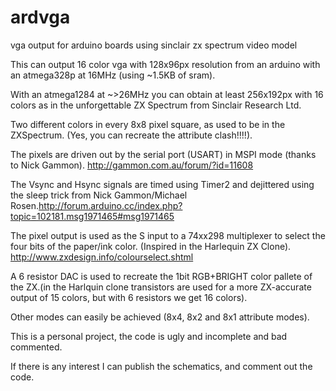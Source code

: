 # ardvga
vga output for arduino boards using sinclair zx spectrum video model

This can output 16 color vga with 128x96px resolution from an arduino with an atmega328p at 16MHz (using ~1.5KB of sram).

With an atmega1284 at ~>26MHz you can obtain at least 256x192px with 16 colors as in the unforgettable ZX Spectrum from Sinclair Research Ltd.

Two different colors in every 8x8 pixel square, as used to be in the ZXSpectrum. (Yes, you can recreate the attribute clash!!!!).

The pixels are driven out by the serial port (USART) in MSPI mode (thanks to Nick Gammon). http://gammon.com.au/forum/?id=11608

The Vsync and Hsync signals are timed using Timer2 and dejittered using the sleep trick from Nick Gammon/Michael Rosen.http://forum.arduino.cc/index.php?topic=102181.msg1971465#msg1971465

The pixel output is used as the S input to a 74xx298 multiplexer to select the four bits of the paper/ink color. (Inspired in the Harlequin ZX Clone). http://www.zxdesign.info/colourselect.shtml

A 6 resistor DAC is used to recreate the 1bit RGB+BRIGHT color pallete of the ZX.(in the Harlquin clone transistors are used for a more ZX-accurate output of 15 colors, but with 6 resistors we get 16 colors).

Other modes can easily be achieved (8x4, 8x2 and 8x1 attribute modes).


This is a personal project, the code is ugly and incomplete and bad commented.


If there is any interest I can publish the schematics, and comment out the code.
